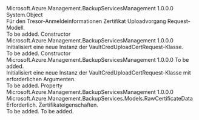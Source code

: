 <Type Name="VaultCredUploadCertRequest" FullName="Microsoft.Azure.Management.BackupServices.Models.VaultCredUploadCertRequest">
  <TypeSignature Language="C#" Value="public class VaultCredUploadCertRequest" />
  <TypeSignature Language="ILAsm" Value=".class public auto ansi beforefieldinit VaultCredUploadCertRequest extends System.Object" />
  <TypeSignature Language="DocId" Value="T:Microsoft.Azure.Management.BackupServices.Models.VaultCredUploadCertRequest" />
  <TypeSignature Language="VB.NET" Value="Public Class VaultCredUploadCertRequest" />
  <TypeSignature Language="F#" Value="type VaultCredUploadCertRequest = class" />
  <AssemblyInfo>
    <AssemblyName>Microsoft.Azure.Management.BackupServicesManagement</AssemblyName>
    <AssemblyVersion>1.0.0.0</AssemblyVersion>
  </AssemblyInfo>
  <Base>
    <BaseTypeName>System.Object</BaseTypeName>
  </Base>
  <Interfaces />
  <Docs>
    <summary>
            Für den Tresor-Anmeldeinformationen Zertifikat Uploadvorgang Request-Modell.
            </summary>
    <remarks>To be added.</remarks>
  </Docs>
  <Members>
    <Member MemberName=".ctor">
      <MemberSignature Language="C#" Value="public VaultCredUploadCertRequest ();" />
      <MemberSignature Language="ILAsm" Value=".method public hidebysig specialname rtspecialname instance void .ctor() cil managed" />
      <MemberSignature Language="DocId" Value="M:Microsoft.Azure.Management.BackupServices.Models.VaultCredUploadCertRequest.#ctor" />
      <MemberSignature Language="VB.NET" Value="Public Sub New ()" />
      <MemberType>Constructor</MemberType>
      <AssemblyInfo>
        <AssemblyName>Microsoft.Azure.Management.BackupServicesManagement</AssemblyName>
        <AssemblyVersion>1.0.0.0</AssemblyVersion>
      </AssemblyInfo>
      <Parameters />
      <Docs>
        <summary>
            Initialisiert eine neue Instanz der VaultCredUploadCertRequest-Klasse.
            </summary>
        <remarks>To be added.</remarks>
      </Docs>
    </Member>
    <Member MemberName=".ctor">
      <MemberSignature Language="C#" Value="public VaultCredUploadCertRequest (Microsoft.Azure.Management.BackupServices.Models.RawCertificateData rawCertificateData);" />
      <MemberSignature Language="ILAsm" Value=".method public hidebysig specialname rtspecialname instance void .ctor(class Microsoft.Azure.Management.BackupServices.Models.RawCertificateData rawCertificateData) cil managed" />
      <MemberSignature Language="DocId" Value="M:Microsoft.Azure.Management.BackupServices.Models.VaultCredUploadCertRequest.#ctor(Microsoft.Azure.Management.BackupServices.Models.RawCertificateData)" />
      <MemberSignature Language="F#" Value="new Microsoft.Azure.Management.BackupServices.Models.VaultCredUploadCertRequest : Microsoft.Azure.Management.BackupServices.Models.RawCertificateData -&gt; Microsoft.Azure.Management.BackupServices.Models.VaultCredUploadCertRequest" Usage="new Microsoft.Azure.Management.BackupServices.Models.VaultCredUploadCertRequest rawCertificateData" />
      <MemberType>Constructor</MemberType>
      <AssemblyInfo>
        <AssemblyName>Microsoft.Azure.Management.BackupServicesManagement</AssemblyName>
        <AssemblyVersion>1.0.0.0</AssemblyVersion>
      </AssemblyInfo>
      <Parameters>
        <Parameter Name="rawCertificateData" Type="Microsoft.Azure.Management.BackupServices.Models.RawCertificateData" />
      </Parameters>
      <Docs>
        <param name="rawCertificateData">To be added.</param>
        <summary>
            Initialisiert eine neue Instanz der VaultCredUploadCertRequest-Klasse mit erforderlichen Argumenten.
            </summary>
        <remarks>To be added.</remarks>
      </Docs>
    </Member>
    <Member MemberName="RawCertificateData">
      <MemberSignature Language="C#" Value="public Microsoft.Azure.Management.BackupServices.Models.RawCertificateData RawCertificateData { get; set; }" />
      <MemberSignature Language="ILAsm" Value=".property instance class Microsoft.Azure.Management.BackupServices.Models.RawCertificateData RawCertificateData" />
      <MemberSignature Language="DocId" Value="P:Microsoft.Azure.Management.BackupServices.Models.VaultCredUploadCertRequest.RawCertificateData" />
      <MemberSignature Language="VB.NET" Value="Public Property RawCertificateData As RawCertificateData" />
      <MemberSignature Language="F#" Value="member this.RawCertificateData : Microsoft.Azure.Management.BackupServices.Models.RawCertificateData with get, set" Usage="Microsoft.Azure.Management.BackupServices.Models.VaultCredUploadCertRequest.RawCertificateData" />
      <MemberType>Property</MemberType>
      <AssemblyInfo>
        <AssemblyName>Microsoft.Azure.Management.BackupServicesManagement</AssemblyName>
        <AssemblyVersion>1.0.0.0</AssemblyVersion>
      </AssemblyInfo>
      <ReturnValue>
        <ReturnType>Microsoft.Azure.Management.BackupServices.Models.RawCertificateData</ReturnType>
      </ReturnValue>
      <Docs>
        <summary>
            Erforderlich. Zertifikateigenschaften.
            </summary>
        <value>To be added.</value>
        <remarks>To be added.</remarks>
      </Docs>
    </Member>
  </Members>
</Type>